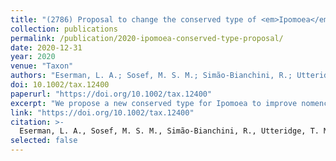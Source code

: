 ```yaml
---
title: "(2786) Proposal to change the conserved type of <em>Ipomoea</em>, nom. cons. (Convolvulaceae)"
collection: publications
permalink: /publication/2020-ipomoea-conserved-type-proposal/
date: 2020-12-31
year: 2020
venue: "Taxon"
authors: "Eserman, L. A.; Sosef, M. S. M.; Simão-Bianchini, R.; Utteridge, T. M. A.; <b>Huerta-Ramos, G.</b>; et al."
doi: 10.1002/tax.12400
paperurl: "https://doi.org/10.1002/tax.12400"
excerpt: "We propose a new conserved type for Ipomoea to improve nomenclatural stability."
link: "https://doi.org/10.1002/tax.12400"
citation: >-
  Eserman, L. A., Sosef, M. S. M., Simão-Bianchini, R., Utteridge, T. M. A., Barbosa, J. C. J., Buril, M. T., et al. (2020). (2786) Proposal to change the conserved type of <em>Ipomoea</em>, nom. cons. (Convolvulaceae). <i>Taxon</i>, 69(6), 1369–1371. <a href="https://doi.org/10.1002/tax.12400" target="_blank" rel="noopener">https://doi.org/10.1002/tax.12400</a>
selected: false
---
```

